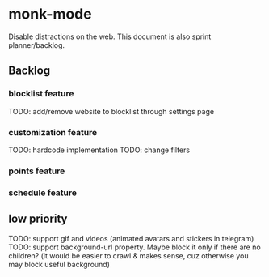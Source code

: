 # monk-mode
Disable distractions on the web. This document is also sprint planner/backlog.

## Backlog


### blocklist feature
TODO: add/remove website to blocklist through settings page

### customization feature
TODO: hardcode implementation
TODO: change filters

### points feature
### schedule feature

## low priority

TODO: support gif and videos (animated avatars and stickers in telegram)
TODO: support background-url property. Maybe block it only if there are no children? (it would be easier to crawl & makes sense, cuz otherwise you may block useful background)

